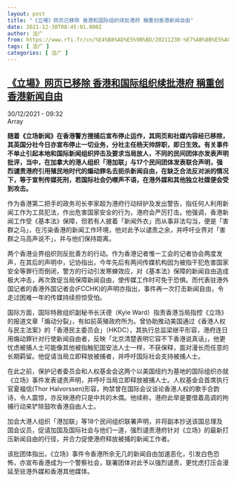 ```yaml
---
layout: post
title: "《立場》网页已移除 香港和国际组织续批港府 稱重创香港新闻自由"
date: 2021-12-30T08:45:01.000Z
author: 法广
from: https://www.rfi.fr/cn/%E4%B8%AD%E5%9B%BD/20211230-%E7%AB%8B%E5%A0%B4-%E7%BD%91%E9%A1%B5%E5%B7%B2%E7%A7%BB%E9%99%A4-%E9%A6%99%E6%B8%AF%E5%92%8C%E5%9B%BD%E9%99%85%E7%BB%84%E7%BB%87%E7%BB%AD%E6%89%B9%E6%B8%AF%E5%BA%9C-%E7%A8%B1%E9%87%8D%E5%88%9B%E9%A6%99%E6%B8%AF%E6%96%B0%E9%97%BB%E8%87%AA%E7%94%B1
tags: [ 法广 ]
categories: [ 法广 ]
---
```

<!--1640853901000-->
[《立場》网页已移除 香港和国际组织续批港府 稱重创香港新闻自由](https://www.rfi.fr/cn/%E4%B8%AD%E5%9B%BD/20211230-%E7%AB%8B%E5%A0%B4-%E7%BD%91%E9%A1%B5%E5%B7%B2%E7%A7%BB%E9%99%A4-%E9%A6%99%E6%B8%AF%E5%92%8C%E5%9B%BD%E9%99%85%E7%BB%84%E7%BB%87%E7%BB%AD%E6%89%B9%E6%B8%AF%E5%BA%9C-%E7%A8%B1%E9%87%8D%E5%88%9B%E9%A6%99%E6%B8%AF%E6%96%B0%E9%97%BB%E8%87%AA%E7%94%B1)
------

<div>
<div>30/12/2021 - 09:32</div>Array<p><strong>                    随着《立场新闻》在香港警方搜捕后宣布停止运作，其网页和社媒内容经已移除，其英国分社今日亦宣布停止一切业务，分社主任杨天帅辞职，即日生效。有关事件不单止引起本地和国际新闻组织抨击及要求当局放人，不同的民间团体亦发表声明批评，当中，在加拿大的港人组织「港加联」与17个民间团体发表联合声明，强烈谴责港府引用殖民地时代的煽动罪名去扼杀新闻自由，在缺乏合法反对派的情况下，等于宣判传媒死刑，若国际社会仍噤声不语，在港外媒和其他独立社媒便会受到攻击。                </strong></p><div >                    <p>作为香港第二把手的政务司长李家超为港府行动辩护及发出警告，指任何人利用新闻工作为工具犯法，作出危害国家安全的行为，港府会严厉打击。他强调，香港新闻工作受《基本法》保障，但若有人披着「新闻外衣」而从事非法勾当，便是「害群之马」，在污染香港的新闻工作环境，他对此予以谴责之余，并呼吁业界对「害群之马高声说不」，并与他们保持距离。</p><p>两个香港业界组织则反批善方的行动。作为香港记者惟一工会的记者协会两度发声，在其后的声明中，记协指出，今年先后有两间传媒机构因为被指干犯危害国家安全等罪行而倒闭，警方的行动引发寒蝉效应，对《基本法》保障的新闻自由造成极大冲击，再次敦促当局保障新闻自由，使传媒工作时可免于恐惧。而代表驻港外国记者的香港外国记者会(FCCHK)的声明亦指出，事件再一次打击新闻自由，令走过困难一年的传媒持续担惊受怕。</p><p>国际方面，国际特赦组织副秘书长沃德（Kyle Ward）指责香港当局指控《立场》的报道文章「煽动分裂」，有如前英殖政府所为。曾协助推动美国通过《香港人权与民主法案》的「香港民主委员会」（HKDC），其执行总监梁继平形容，港府连日用煽动罪针对行使新闻自由者，反映「北京清楚表明它容不下香港说真话」，他更忧虑被捕人士可能像其他被指触犯国安法人士一样，不获保释，面对漫长而任意的长期羁留。他促请当局立即释放被捕者，并呼吁国际社会支持被捕人士。</p><p>在此之前，保护记者委员会和人权基金会这两个以美国纽约为基地的国际组织亦就《立场》事件发表谴责声明，并呼吁当局立即释放被捕人士。人权基金会首席执行官夏福信(Thor Halvorssen)形容，拘禁曾在国际会议谈论香港人权的歌手合韵诗，令人震惊，亦反映港府只是中共的木偶。他续称，港府此举是要借着高调的拘捕行动来铲除鼓吹香港自由人士。</p><p>加会大港人组织「港加联」等18个民间组织联署声明，并将副本抄送该国总理及国会议员，促请加国及国际社会与他们一道，强烈谴责港府针对《立场》的最新打压新闻自由的行径，并合力促使港府释放被捕的新闻工作者。</p><p>该批团体指出，《立场》事件令香港所余无几的新闻自由加速恶化，引发白色恐怖，亦宣布香港成为一个警察社会，联署团体对此予以强烈谴责，更忧虑打压会漫延至驻港外媒和香港其他媒体。</p>                                            <div data-selfpromo-newsletter>    </div>    <div data-selfpromo-app>    </div>                </div>
</div>
